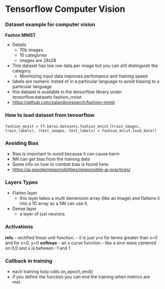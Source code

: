 # Tensorflow Computer Vision

### Dataset example for computer vision 
**Fashon MNIST**
- Details
    - 70k images
    - 10 categories
    - images are 28x28
- This dataset has low iow data per image but you can still distinguish the category
    - Minimizing input data improves perfomance and training speed
- labels are numeric insted of in a particular language to avoid biasing to a particular language
- this dataset is available in the tensorflow library under tensorflow.datasets.fashion_mnist
- https://github.com/zalandoresearch/fashion-mnist

### How to load dataset from tensorflow
`fashion_mnist = tf.keras.datasets.fashion_mnist`
`(train_images, train_labels), (test_images, test_labels) = fashion_mnist.load_data()`

### Avoiding Bias
- Bias is important to avoid because it can cause harm
- NN can get bias from the training data
- Some info on how to combat bias is found here:
- https://ai.google/responsibilities/responsible-ai-practices/

### Layers Types
- Flatten layer
    - this layer takes a multi demension array (like an image) and flattens it into a 1D array so a NN can use it.
- Dense layer
    - a layer of just neurons

### Activations
**relu**
    - rectified linear unit function.
    - it is just y=x for terms greater than x=0 and for x<0, y=0
**softmax**
    - an s curve function
    - like a sine wave centered on 0,0 and x is between -1 and 1

### Callback in training
- each training loop calls on_epoch_end()
- if you define the function you can end the training when metrics are met.